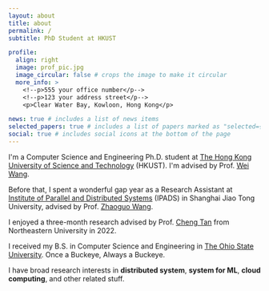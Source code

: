 ```yaml
---
layout: about
title: about
permalink: /
subtitle: PhD Student at HKUST

profile:
  align: right
  image: prof_pic.jpg
  image_circular: false # crops the image to make it circular
  more_info: >
    <!--p>555 your office number</p-->
    <!--p>123 your address street</p-->
    <p>Clear Water Bay, Kowloon, Hong Kong</p>

news: true # includes a list of news items
selected_papers: true # includes a list of papers marked as "selected={true}"
social: true # includes social icons at the bottom of the page
---
```


I'm a Computer Science and Engineering Ph.D. student at <a href='https://hkust.edu.hk/'>The Hong Kong University of Science and Technology</a> (HKUST). I'm advised by Prof. <a href='https://www.cse.ust.hk/~weiwa/'>Wei Wang</a>.

Before that, I spent a wonderful gap year as a Research Assistant at <a href='https://ipads.se.sjtu.edu.cn/'>Institute of Parallel and Distributed Systems</a> (IPADS) in Shanghai Jiao Tong University, advised by Prof. <a href='https://ipads.se.sjtu.edu.cn/pub/members/zhaoguo_wang'>Zhaoguo Wang</a>.

I enjoyed a three-month research advised by Prof. <a href='https://naizhengtan.github.io/'>Cheng Tan</a> from Northeastern University in 2022.

I received my B.S. in Computer Science and Engineering in <a href='https://www.osu.edu/'>The Ohio State University</a>. Once a Buckeye, Always a Buckeye.

I have broad research interests in **distributed system**, **system for ML**, **cloud computing**, and other related stuff.

[//]: # (Write your biography here. Tell the world about yourself. Link to your favorite [subreddit]&#40;http://reddit.com&#41;. You can put a picture in, too. The code is already in, just name your picture `prof_pic.jpg` and put it in the `img/` folder.)

[//]: # ()
[//]: # (Put your address / P.O. box / other info right below your picture. You can also disable any of these elements by editing `profile` property of the YAML header of your `_pages/about.md`. Edit `_bibliography/papers.bib` and Jekyll will render your [publications page]&#40;/al-folio/publications/&#41; automatically.)

[//]: # ()
[//]: # (Link to your social media connections, too. This theme is set up to use [Font Awesome icons]&#40;http://fortawesome.github.io/Font-Awesome/&#41; and [Academicons]&#40;https://jpswalsh.github.io/academicons/&#41;, like the ones below. Add your Facebook, Twitter, LinkedIn, Google Scholar, or just disable all of them.)
